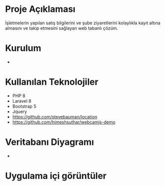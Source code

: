 # Proje Açıklaması

İşletmelerin yapılan satış bilgilerini ve şube ziyaretlerini kolaylıkla kayıt altına almasını ve takip etmesini sağlayan web tabanlı çözüm.

# Kurulum
-

# Kullanılan Teknolojiler
- PHP 8
- Laravel 8
- Bootstrap 5
- Jquery
- https://github.com/stevebauman/location
- https://github.com/himeshsuthar/webcamjs-demo

# Veritabanı Diyagramı
-
# Uygulama içi görüntüler
